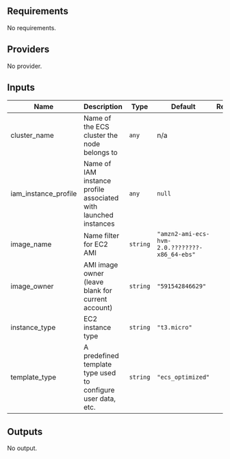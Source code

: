 ## Requirements

No requirements.

## Providers

No provider.

## Inputs

| Name | Description | Type | Default | Required |
|------|-------------|------|---------|:--------:|
| cluster\_name | Name of the ECS cluster the node belongs to | `any` | n/a | yes |
| iam\_instance\_profile | Name of IAM instance profile associated with launched instances | `any` | `null` | no |
| image\_name | Name filter for EC2 AMI | `string` | `"amzn2-ami-ecs-hvm-2.0.????????-x86_64-ebs"` | no |
| image\_owner | AMI image owner (leave blank for current account) | `string` | `"591542846629"` | no |
| instance\_type | EC2 instance type | `string` | `"t3.micro"` | no |
| template\_type | A predefined template type used to configure user data, etc. | `string` | `"ecs_optimized"` | no |

## Outputs

No output.


